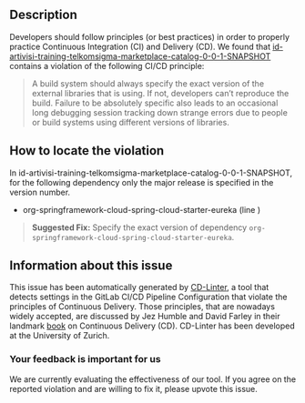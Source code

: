 
## Description
Developers should follow principles (or best practices) in order to properly practice Continuous Integration (CI) and Delivery (CD).
We found that [id-artivisi-training-telkomsigma-marketplace-catalog-0-0-1-SNAPSHOT](https://gitlab.com/training-telkomsigma-201710/catalog/blob/master/.gitlab-ci.yml) contains a violation of the following CI/CD principle:

> A build system should always specify the exact version of the external libraries that is using.
If not, developers can’t reproduce the build. Failure to be absolutely specific also leads to an occasional long debugging session tracking down strange errors due to people or build systems using different versions of libraries.

## How to locate the violation

In id-artivisi-training-telkomsigma-marketplace-catalog-0-0-1-SNAPSHOT, for the following dependency only the major release is specified in the version number.

* org-springframework-cloud-spring-cloud-starter-eureka (line )

> **Suggested Fix:** Specify the exact version of dependency `org-springframework-cloud-spring-cloud-starter-eureka`.

## Information about this issue

This issue has been automatically generated by [CD-Linter](https://gitlab.com/Jancso/configuration-analytics), a tool that detects settings in the GitLab CI/CD Pipeline Configuration that violate the principles of Continuous Delivery. Those principles, that are nowadays widely accepted, are discussed by Jez Humble and David Farley in their landmark [book](https://www.oreilly.com/library/view/continuous-delivery-reliable/9780321670250/) on Continuous Delivery (CD). CD-Linter has been developed at the University of Zurich.

### Your feedback is important for us
We are currently evaluating the effectiveness of our tool. If you agree on the reported violation and are willing to fix it, please upvote this issue.